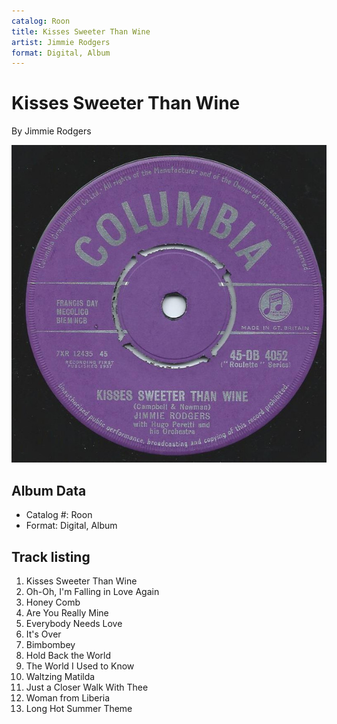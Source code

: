 ```yaml
---
catalog: Roon
title: Kisses Sweeter Than Wine
artist: Jimmie Rodgers
format: Digital, Album
---
```


# Kisses Sweeter Than Wine

By Jimmie Rodgers

![](../../assets/albumcovers/Jimmie_Rodgers-Kisses_Sweeter_Than_Wine.png)

## Album Data

- Catalog #: Roon
- Format: Digital, Album


## Track listing


1. Kisses Sweeter Than Wine
2. Oh-Oh, I'm Falling in Love Again
3. Honey Comb
4. Are You Really Mine
5. Everybody Needs Love
6. It's Over
7. Bimbombey
8. Hold Back the World
9. The World I Used to Know
10. Waltzing Matilda
11. Just a Closer Walk With Thee
12. Woman from Liberia
13. Long Hot Summer Theme

